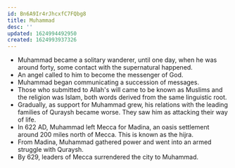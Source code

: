 ```yaml
---
id: Bn6A9Ir4rJhcxfC7FQbg8
title: Muhammad
desc: ''
updated: 1624994492950
created: 1624993937326
---
```


* Muhammad became a solitary wanderer, until one day, when he was around forty, some contact with the supernatural happened.
* An angel called to him to become the messenger of God.
* Muhammad began communicating a succession of messages.
* Those who submitted to Allah's will came to be known as Muslims and the religion was Islam, both words derived from the same linguistic root.
* Gradually, as support for Muhammad grew, his relations with the leading families of Quraysh became worse. They saw him as attacking their way of life.
* In 622 AD, Muhammad left Mecca for Madina, an oasis settlement around 200 miles north of Mecca. This is known as the hijra.
* From Madina, Muhammad gathered power and went into an armed struggle with Quraysh.
* By 629, leaders of Mecca surrendered the city to Muhammad.
